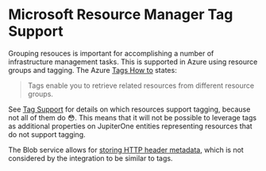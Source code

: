 # Microsoft Resource Manager Tag Support

Grouping resouces is important for accomplishing a number of infrastructure
management tasks. This is supported in Azure using resource groups and tagging.
The Azure [Tags How to][1] states:

> Tags enable you to retrieve related resources from different resource groups.

See [Tag Support][2] for details on which resources support tagging, because not
all of them do 😳. This means that it will not be possible to leverage tags as
additional properties on JupiterOne entities representing resources that do not
support tagging.

The Blob service allows for [storing HTTP header metadata][3], which is not
considered by the integration to be similar to tags.

[1]:
  https://docs.microsoft.com/en-us/azure/azure-resource-manager/resource-group-using-tags
[2]: https://docs.microsoft.com/en-us/azure/azure-resource-manager/tag-support
[3]:
  https://docs.microsoft.com/en-us/rest/api/storageservices/setting-and-retrieving-properties-and-metadata-for-blob-resources
